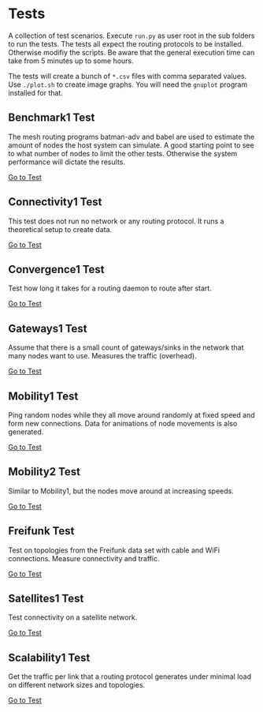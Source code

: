 # Tests

A collection of test scenarios. Execute `run.py` as user root in the sub folders to run the tests. The tests all expect the routing protocols to be installed. Otherwise modifiy the scripts. Be aware that the general execution time can take from 5 minutes up to some hours.

The tests will create a bunch of `*.csv` files with comma separated values. Use `./plot.sh` to create image graphs. You will need the `gnuplot` program installed for that.

## Benchmark1 Test

The mesh routing programs batman-adv and babel are used to estimate the amount of nodes the host system can simulate.
A good starting point to see to what number of nodes to limit the other tests. Otherwise the system performance will dictate the results.

[Go to Test](benchmark1/)

## Connectivity1 Test

This test does not run no network or any routing protocol. It runs a theoretical setup to create data.

[Go to Test](connectivity1/)

## Convergence1 Test

Test how long it takes for a routing daemon to route after start.

[Go to Test](convergence1/)

## Gateways1 Test

Assume that there is a small count of gateways/sinks in the network that many nodes want to use. Measures the traffic (overhead). 

[Go to Test](convergence1/)

## Mobility1 Test

Ping random nodes while they all move around randomly at fixed speed and form new connections. Data for animations of node movements is also generated.

[Go to Test](mobility1/)

## Mobility2 Test

Similar to Mobility1, but the nodes move around at increasing speeds.

[Go to Test](mobility2/)

## Freifunk Test

Test on topologies from the Freifunk data set with cable and WiFi connections. Measure connectivity and traffic.

[Go to Test](freifunk1/)

## Satellites1 Test

Test connectivity on a satellite network.

[Go to Test](satellites1/)

## Scalability1 Test

Get the traffic per link that a routing protocol generates under minimal load on different network sizes and topologies.

[Go to Test](scalability1/)

